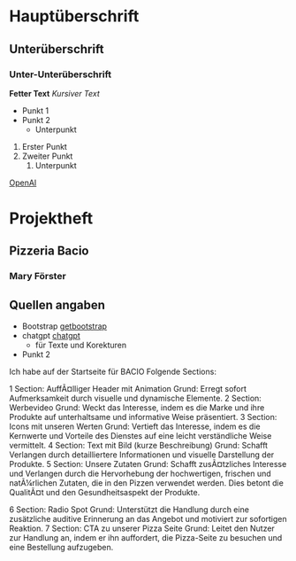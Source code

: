 # Hauptüberschrift
## Unterüberschrift
### Unter-Unterüberschrift

**Fetter Text**
*Kursiver Text*


- Punkt 1
- Punkt 2
  - Unterpunkt

1. Erster Punkt
2. Zweiter Punkt
   1. Unterpunkt


[OpenAI](https://www.openai.com)


# Projektheft

## Pizzeria Bacio
### Mary Förster

## Quellen angaben
- Bootstrap [getbootstrap](https://getbootstrap.com/)
- chatgpt [chatgpt](https://chatgpt.com/) 
  - für Texte und Korekturen
- Punkt 2


Ich habe auf der Startseite für BACIO Folgende Sections:

1 Section: AuffÃ¤lliger Header mit Animation
Grund: Erregt sofort Aufmerksamkeit durch visuelle und dynamische Elemente.
2 Section: Werbevideo
Grund: Weckt das Interesse, indem es die Marke und ihre Produkte auf unterhaltsame und informative Weise präsentiert.
3 Section: Icons mit unseren Werten
Grund: Vertieft das Interesse, indem es die Kernwerte und Vorteile des Dienstes auf eine leicht verständliche Weise vermittelt.
4 Section: Text mit Bild (kurze Beschreibung)
Grund: Schafft Verlangen durch detailliertere Informationen und visuelle Darstellung der Produkte.
5 Section: Unsere Zutaten
Grund: Schafft zusÃ¤tzliches Interesse und Verlangen durch die Hervorhebung der hochwertigen, frischen und natÃ¼rlichen Zutaten, die in den Pizzen verwendet werden. Dies betont die QualitÃ¤t und den Gesundheitsaspekt der Produkte.

6 Section: Radio Spot
Grund: Unterstützt die Handlung durch eine zusätzliche auditive Erinnerung an das Angebot und motiviert zur sofortigen Reaktion.
7 Section: CTA zu unserer Pizza Seite
Grund: Leitet den Nutzer zur Handlung an, indem er ihn auffordert, die Pizza-Seite zu besuchen und eine Bestellung aufzugeben.
